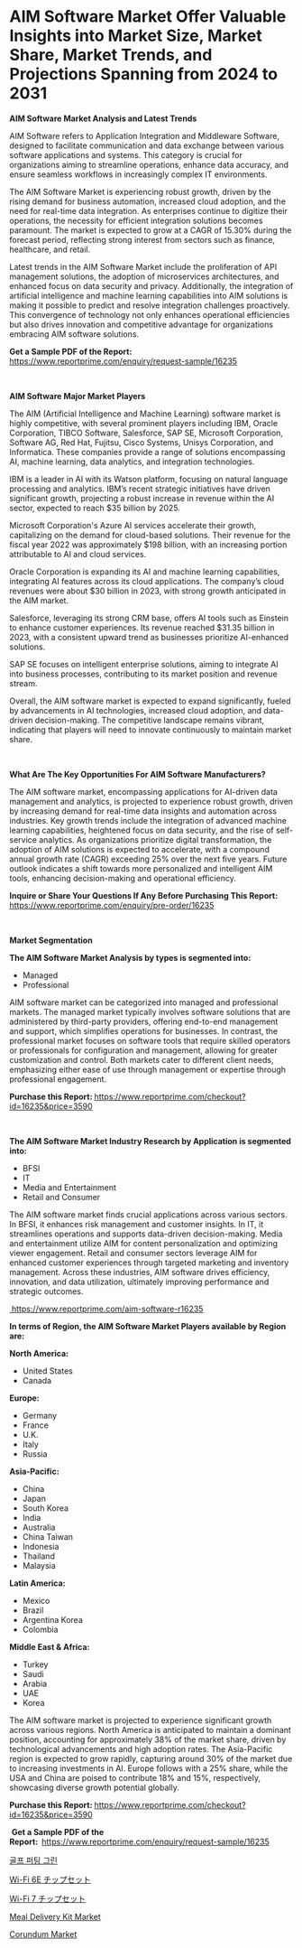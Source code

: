 <p><h1>AIM Software Market Offer Valuable Insights into Market Size, Market Share, Market Trends, and Projections Spanning from 2024 to 2031</h1></p><p><strong>AIM Software Market Analysis and Latest Trends</strong></p>
<p><p>AIM Software refers to Application Integration and Middleware Software, designed to facilitate communication and data exchange between various software applications and systems. This category is crucial for organizations aiming to streamline operations, enhance data accuracy, and ensure seamless workflows in increasingly complex IT environments. </p><p>The AIM Software Market is experiencing robust growth, driven by the rising demand for business automation, increased cloud adoption, and the need for real-time data integration. As enterprises continue to digitize their operations, the necessity for efficient integration solutions becomes paramount. The market is expected to grow at a CAGR of 15.30% during the forecast period, reflecting strong interest from sectors such as finance, healthcare, and retail.</p><p>Latest trends in the AIM Software Market include the proliferation of API management solutions, the adoption of microservices architectures, and enhanced focus on data security and privacy. Additionally, the integration of artificial intelligence and machine learning capabilities into AIM solutions is making it possible to predict and resolve integration challenges proactively. This convergence of technology not only enhances operational efficiencies but also drives innovation and competitive advantage for organizations embracing AIM software solutions.</p></p>
<p><strong>Get a Sample PDF of the Report:&nbsp;</strong> <a href="https://www.reportprime.com/enquiry/request-sample/16235">https://www.reportprime.com/enquiry/request-sample/16235</a></p>
<p>&nbsp;</p>
<p><strong>AIM Software Major Market Players</strong></p>
<p><p>The AIM (Artificial Intelligence and Machine Learning) software market is highly competitive, with several prominent players including IBM, Oracle Corporation, TIBCO Software, Salesforce, SAP SE, Microsoft Corporation, Software AG, Red Hat, Fujitsu, Cisco Systems, Unisys Corporation, and Informatica. These companies provide a range of solutions encompassing AI, machine learning, data analytics, and integration technologies.</p><p>IBM is a leader in AI with its Watson platform, focusing on natural language processing and analytics. IBM’s recent strategic initiatives have driven significant growth, projecting a robust increase in revenue within the AI sector, expected to reach $35 billion by 2025.</p><p>Microsoft Corporation's Azure AI services accelerate their growth, capitalizing on the demand for cloud-based solutions. Their revenue for the fiscal year 2022 was approximately $198 billion, with an increasing portion attributable to AI and cloud services.</p><p>Oracle Corporation is expanding its AI and machine learning capabilities, integrating AI features across its cloud applications. The company’s cloud revenues were about $30 billion in 2023, with strong growth anticipated in the AIM market.</p><p>Salesforce, leveraging its strong CRM base, offers AI tools such as Einstein to enhance customer experiences. Its revenue reached $31.35 billion in 2023, with a consistent upward trend as businesses prioritize AI-enhanced solutions.</p><p>SAP SE focuses on intelligent enterprise solutions, aiming to integrate AI into business processes, contributing to its market position and revenue stream.</p><p>Overall, the AIM software market is expected to expand significantly, fueled by advancements in AI technologies, increased cloud adoption, and data-driven decision-making. The competitive landscape remains vibrant, indicating that players will need to innovate continuously to maintain market share.</p></p>
<p>&nbsp;</p>
<p><strong>What Are The Key Opportunities For AIM Software Manufacturers?</strong></p>
<p><p>The AIM software market, encompassing applications for AI-driven data management and analytics, is projected to experience robust growth, driven by increasing demand for real-time data insights and automation across industries. Key growth trends include the integration of advanced machine learning capabilities, heightened focus on data security, and the rise of self-service analytics. As organizations prioritize digital transformation, the adoption of AIM solutions is expected to accelerate, with a compound annual growth rate (CAGR) exceeding 25% over the next five years. Future outlook indicates a shift towards more personalized and intelligent AIM tools, enhancing decision-making and operational efficiency.</p></p>
<p><strong>Inquire or Share Your Questions If Any Before Purchasing This Report:</strong> <a href="https://www.reportprime.com/enquiry/pre-order/16235">https://www.reportprime.com/enquiry/pre-order/16235</a></p>
<p>&nbsp;</p>
<p><strong>Market Segmentation</strong></p>
<p><strong>The AIM Software Market Analysis by types is segmented into:</strong></p>
<p><ul><li>Managed</li><li>Professional</li></ul></p>
<p><p>AIM software market can be categorized into managed and professional markets. The managed market typically involves software solutions that are administered by third-party providers, offering end-to-end management and support, which simplifies operations for businesses. In contrast, the professional market focuses on software tools that require skilled operators or professionals for configuration and management, allowing for greater customization and control. Both markets cater to different client needs, emphasizing either ease of use through management or expertise through professional engagement.</p></p>
<p><strong>Purchase this Report:&nbsp;</strong><a href="https://www.reportprime.com/checkout?id=16235&price=3590">https://www.reportprime.com/checkout?id=16235&price=3590</a></p>
<p>&nbsp;</p>
<p><strong>The AIM Software Market Industry Research by Application is segmented into:</strong></p>
<p><ul><li>BFSI</li><li>IT</li><li>Media and Entertainment</li><li>Retail and Consumer</li></ul></p>
<p><p>The AIM software market finds crucial applications across various sectors. In BFSI, it enhances risk management and customer insights. In IT, it streamlines operations and supports data-driven decision-making. Media and entertainment utilize AIM for content personalization and optimizing viewer engagement. Retail and consumer sectors leverage AIM for enhanced customer experiences through targeted marketing and inventory management. Across these industries, AIM software drives efficiency, innovation, and data utilization, ultimately improving performance and strategic outcomes.</p></p>
<p><a href="https://www.reportprime.com/aim-software-r16235">&nbsp;https://www.reportprime.com/aim-software-r16235</a></p>
<p><strong>In terms of Region, the AIM Software Market Players available by Region are:</strong></p>
<p>
    <p> <strong> North America: </strong>
        <ul>
            <li>United States</li>
            <li>Canada</li>
        </ul>
        </p> 
    <p> <strong> Europe: </strong>
        <ul>
            <li>Germany</li>
            <li>France</li>
            <li>U.K.</li>
            <li>Italy</li>
            <li>Russia</li>
        </ul>
        </p> 
    <p> <strong> Asia-Pacific: </strong>
        <ul>
            <li>China</li>
            <li>Japan</li>
            <li>South Korea</li>
            <li>India</li>
            <li>Australia</li>
            <li>China Taiwan</li>
            <li>Indonesia</li>
            <li>Thailand</li>
            <li>Malaysia</li>
        </ul>
        </p> 
    <p> <strong> Latin America: </strong>
        <ul>
            <li>Mexico</li>
            <li>Brazil</li>
            <li>Argentina Korea</li>
            <li>Colombia</li>
        </ul>
        </p> 
    <p> <strong> Middle East & Africa: </strong>
        <ul>
            <li>Turkey</li>
            <li>Saudi</li>
            <li>Arabia</li>
            <li>UAE</li>
            <li>Korea</li>
        </ul>
    </p>
    </p>
<p><p>The AIM software market is projected to experience significant growth across various regions. North America is anticipated to maintain a dominant position, accounting for approximately 38% of the market share, driven by technological advancements and high adoption rates. The Asia-Pacific region is expected to grow rapidly, capturing around 30% of the market due to increasing investments in AI. Europe follows with a 25% share, while the USA and China are poised to contribute 18% and 15%, respectively, showcasing diverse growth potential globally.</p></p>
<p><strong>Purchase this Report: </strong><a href="https://www.reportprime.com/checkout?id=16235&price=3590">https://www.reportprime.com/checkout?id=16235&price=3590</a></p>
<p>&nbsp;<strong>Get a Sample PDF of the Report:&nbsp;&nbsp;</strong><a href="https://www.reportprime.com/enquiry/request-sample/16235">https://www.reportprime.com/enquiry/request-sample/16235</a></p>
<p><strong></strong></p>
<p><p><a href="https://medium.com/@derrickmafrks96745/golf-putting-green-market-%EC%9D%98-%EA%B8%80%EB%A1%9C%EB%B2%8C-%EC%8B%9C%EC%9E%A5-%EA%B0%9C%EC%9A%94%EB%8A%94-%EC%A0%84-%EC%84%B8%EA%B3%84-%EB%B0%8F-%EC%A3%BC%EC%9A%94-%EC%8B%9C%EC%9E%A5%EC%9D%98-%EC%82%B0%EC%97%85%EC%97%90-%EC%98%81%ED%96%A5%EC%9D%84-%EB%AF%B8%EC%B9%98%EB%8A%94-%EC%A3%BC%EC%9A%94-%ED%8A%B8%EB%A0%8C%EB%93%9C%EC%97%90-%EB%8C%80%ED%95%9C-%EB%8F%85%ED%8A%B9%ED%95%9C-%EA%B4%80%EC%A0%90%EC%9D%84-%EC%A0%9C%EA%B3%B5%ED%95%A9%EB%8B%88%EB%8B%A4-a38825cff03f">골프 퍼팅 그린</a></p><p><a href="https://medium.com/@qirvhhyf42/wi-fi-6e-chipset-market-%E3%81%AE%E3%82%B0%E3%83%AD%E3%83%BC%E3%83%90%E3%83%AB%E5%B8%82%E5%A0%B4%E6%A6%82%E8%A6%81%E3%81%AF-%E4%B8%96%E7%95%8C%E3%81%8A%E3%82%88%E3%81%B3%E4%B8%BB%E8%A6%81%E5%B8%82%E5%A0%B4%E3%81%AB%E3%81%8A%E3%81%91%E3%82%8B%E6%A5%AD%E7%95%8C%E3%81%AB%E5%BD%B1%E9%9F%BF%E3%82%92%E4%B8%8E%E3%81%88%E3%82%8B%E4%B8%BB%E8%A6%81%E3%81%AA%E3%83%88%E3%83%AC%E3%83%B3%E3%83%89%E3%81%AB%E3%81%A4%E3%81%84%E3%81%A6-%E7%8B%AC%E8%87%AA%E3%81%AE%E8%A6%96%E7%82%B9%E3%82%92%E6%8F%90%E4%BE%9B%E3%81%97%E3%81%BE%E3%81%99-9896fe2e21a9">Wi-Fi 6E チップセット</a></p><p><a href="https://medium.com/@qirvhhyf42/wi-fi-7-chipset-market-%E3%81%AF-%E3%82%B3%E3%82%B9%E3%83%88%E7%AE%A1%E7%90%86%E3%81%A8%E5%8A%B9%E7%8E%87%E5%90%91%E4%B8%8A%E3%82%92%E5%84%AA%E5%85%88%E3%81%97%E3%81%BE%E3%81%99-%E3%81%95%E3%82%89%E3%81%AB-%E5%A0%B1%E5%91%8A%E6%9B%B8%E3%81%AF%E5%B8%82%E5%A0%B4%E3%81%AE%E9%9C%80%E8%A6%81%E9%9D%A2%E3%81%A8%E4%BE%9B%E7%B5%A6%E9%9D%A2%E3%81%AE%E4%B8%A1%E6%96%B9%E3%82%92%E3%82%AB%E3%83%90%E3%83%BC%E3%81%97%E3%81%A6%E3%81%84%E3%81%BE%E3%81%99-wi-fi-7-chipset-%E5%B8%82%E5%A0%B4%E3%81%AF-830de4bcd5c6">Wi-Fi 7 チップセット</a></p><p><a href="https://github.com/gulaimolin/Market-Research-Report-List-6/blob/main/meal-delivery-kit-market.md">Meal Delivery Kit Market</a></p><p><a href="https://medium.com/@estellaemmerich/the-corundum-industry-analysis-report-offers-a-comprehensive-and-current-examination-of-the-dc8d158daf9e">Corundum Market</a></p></p>